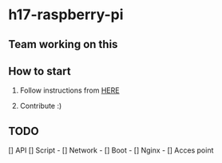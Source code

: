 # h17-raspberry-pi

## Team working on this

## How to start

1. Follow instructions from [HERE](http://www.django-rest-framework.org/#quickstart)

2. Contribute :)

## TODO

[] API
[] Script
	- [] Network
	- [] Boot
	- [] Nginx
	- [] Acces point

